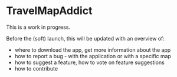 # TravelMapAddict

This is a work in progress.

Before the (soft) launch, this will be updated with an overview of:

 * where to download the app, get more information about the app
 * how to report a bug - with the application or with a specific map
 * how to suggest a feature, how to vote on feature suggestions
 * how to contribute
